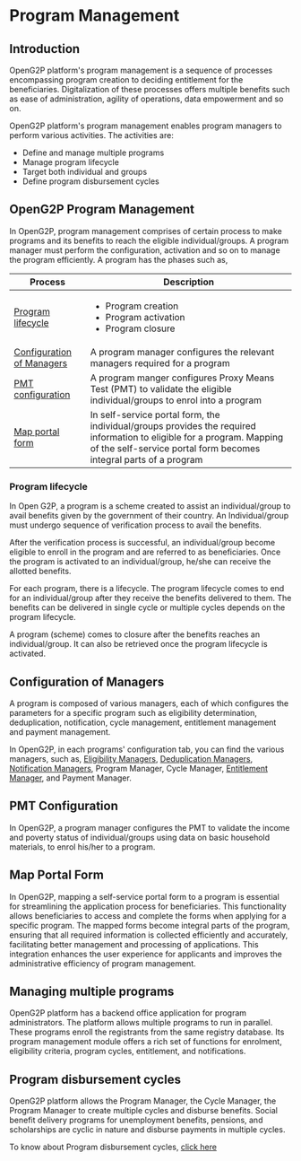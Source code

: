 # Program Management

## Introduction

OpenG2P platform's program management is a sequence of processes encompassing program creation to deciding entitlement for the beneficiaries. Digitalization of these processes offers multiple benefits such as ease of administration, agility of operations, data empowerment and so on.

OpenG2P platform's program management enables program managers to perform various activities.  The activities are:

* Define and manage multiple programs
* Manage program lifecycle&#x20;
* Target both individual and groups&#x20;
* Define program disbursement cycles

## OpenG2P Program Management

In OpenG2P, program management comprises of certain process to make programs and its benefits to reach the eligible individual/groups. A program manager must perform the configuration, activation  and so on to manage the program efficiently.  A program has the phases such as,

| Process                                                                      | Description                                                                                                                                                                                    |
| ---------------------------------------------------------------------------- | ---------------------------------------------------------------------------------------------------------------------------------------------------------------------------------------------- |
| [Program lifecycle](program-management.md#program-lifecycle)                 | <ul><li>Program creation</li><li>Program activation</li><li>Program closure</li></ul>                                                                                                          |
| [Configuration of Managers](program-management.md#configuration-of-managers) |  A program manager configures the relevant managers required for a program                                                                                                                     |
| [PMT configuration](program-management.md#pmt-configuration)                 | A program manger configures Proxy Means Test (PMT) to validate the eligible individual/groups to enrol into a program                                                                          |
| [Map portal form](program-management.md#map-portal-form)                     | In self-service portal form, the individual/groups provides the required information to eligible for a program. Mapping of  the self-service portal form becomes integral parts of a program   |

### Program lifecycle

In Open G2P, a program is a scheme created to assist an individual/group to avail benefits given by  the government of their country. An Individual/group must undergo sequence of verification process to avail the benefits.&#x20;

After the verification process is successful, an individual/group become eligible to enroll in the program and are referred to as beneficiaries. Once the program is activated to an individual/group, he/she can receive the allotted benefits.

&#x20;For each program, there is a lifecycle. The program lifecycle comes to end for an individual/group after they receive the benefits delivered to them.  The benefits can be delivered in single cycle or multiple cycles depends on the program lifecycle.

A program (scheme) comes to closure after the benefits reaches an individual/group. It can also be retrieved once the program lifecycle is activated.

## Configuration of Managers

A program is composed of various managers, each of which configures the parameters for a specific program such as eligibility determination, deduplication, notification, cycle management, entitlement management and payment management.&#x20;

In OpenG2P, in each programs' configuration tab, you can find the various managers, such as, [Eligibility Managers](eligibility/), [Deduplication Managers](deduplication.md), [Notification Managers](notifications.md), Program Manager, Cycle Manager, [Entitlement Manager](entitlement.md), and Payment Manager.

## PMT Configuration

In OpenG2P, a program manager configures the PMT to validate the income and poverty status of individual/groups using data on basic household materials, to enrol his/her to a program.

## Map Portal Form

In OpenG2P, mapping a self-service portal form to a program is essential for streamlining the application process for beneficiaries. This functionality allows beneficiaries to access and complete the forms when applying for a specific program. The mapped forms become integral parts of the program, ensuring that all required information is collected efficiently and accurately, facilitating better management and processing of applications. This integration enhances the user experience for applicants and improves the administrative efficiency of program management.

## Managing multiple programs

OpenG2P platform has a backend office application for program administrators. The platform allows multiple programs to run in parallel. These programs enroll the registrants from the same registry database. Its program management module offers a rich set of functions for enrolment, eligibility criteria, program cycles, entitlement, and notifications.

## Program disbursement cycles

OpenG2P platform allows the Program Manager, the Cycle Manager, the Program Manager to create multiple cycles and disburse benefits. Social benefit delivery programs for unemployment benefits, pensions, and scholarships are cyclic in nature and disburse payments in multiple cycles.

To know about Program disbursement cycles, [click here](https://app.gitbook.com/o/bnTr6Kp4z4CXR4QVIPSa/s/CwMntokukpQZjoCcqMwL/\~/changes/151/platform/modules/program-and-beneficiary-management-system/program-disbursement-cycles)
